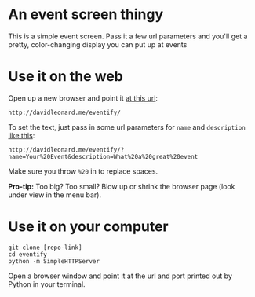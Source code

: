An event screen thingy
======

This is a simple event screen. Pass it a few url parameters and you'll get a pretty, color-changing display you can put up at events

# Use it on the web

Open up a new browser and point it [at this url](http://davidleonard.me/eventify/):
```
http://davidleonard.me/eventify/
```

To set the text, just pass in some url parameters for `name` and `description` [like this](http://davidleonard.me/eventify/?name=Your%20Event&description=What%20a%20great%20event):
```
http://davidleonard.me/eventify/?name=Your%20Event&description=What%20a%20great%20event
```

Make sure you throw `%20` in to replace spaces.

**Pro-tip:** Too big? Too small? Blow up or shrink the browser page (look under view in the menu bar).

# Use it on your computer

```
git clone [repo-link]
cd eventify
python -m SimpleHTTPServer
```

Open a browser window and point it at the url and port printed out by Python in your terminal.